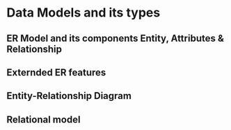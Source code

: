 # Data Models and its types

## ER Model and its components Entity, Attributes & Relationship

## Externded ER features

## Entity-Relationship Diagram

## Relational model